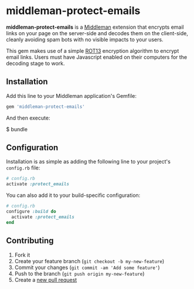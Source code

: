 # middleman-protect-emails

**middleman-protect-emails** is a [Middleman](http://middlemanapp.com) extension that encrypts email links on your page on the server-side and decodes them on the client-side, cleanly avoiding spam bots with no visible impacts to your users.

This gem makes use of a simple [ROT13](http://en.wikipedia.org/wiki/ROT13) encryption algorithm to encrypt email links. Users must have Javascript enabled on their computers for the decoding stage to work.

## Installation

Add this line to your Middleman application's Gemfile:

```ruby
gem 'middleman-protect-emails'
```

And then execute:

  $ bundle

## Configuration

Installation is as simple as adding the following line to your project's `config.rb` file:

```ruby
# config.rb
activate :protect_emails
```

You can also add it to your build-specific configuration:

```ruby
# config.rb
configure :build do
  activate :protect_emails
end
```

## Contributing

1. Fork it
2. Create your feature branch (`git checkout -b my-new-feature`)
3. Commit your changes (`git commit -am 'Add some feature'`)
4. Push to the branch (`git push origin my-new-feature`)
5. Create a [new pull request](../../pull/new/master)
